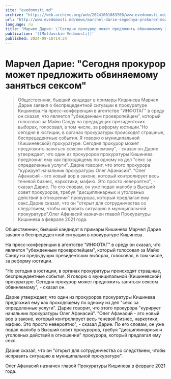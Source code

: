 ```yaml
---
site: "evedomosti.md"
archive: "https://web.archive.org/web/20241001083700/www.evedomosti.md/news/marchel-darie-segodnya-prokuror-mozhet-predlozhit-obvinyaemo"
url: "http://www.evedomosti.md/news/marchel-darie-segodnya-prokuror-mozhet-predlozhit-obvinyaemo"
language: ru
title: "Марчел Дарие: \"Сегодня прокурор может предложить обвиняемому заняться сексом\""
publication: '[[Moldavskie Vedomosti]]'
published: 2024-09-18T14:24
---
```


# Марчел Дарие: "Сегодня прокурор может предложить обвиняемому заняться сексом"

> Общественник, бывший кандидат в примары Кишинева Марчел Дарие заявил о беспрецедентной ситуации в прокуратуре Кишинева.На пресс-конференции в агентстве "ИНФОТАГ" в среду он сказал, что является "убежденным проевропейцем", который голосовал за Майю Санду на предыдущих президентских выборах, голосовал, в том числе, за реформу юстиции."Но сегодня в юстиции, в органах прокуратуры происходят страшные, беспрецедентные события. Я говорю о муниципальной (Кишиневской) прокуратуре. Сегодня прокурор может предложить заняться сексом обвиняемому", - сказал он.Дарие утверждает, что один из прокуроров прокуратуры Кишинева предложил ему как проходящему по одному из дел "секс за определенные услуги". Дарие говорит, что этого прокурора "курирует начальник прокуратуры Олег Афанасий". "Олег Афанасий - это новый вор в законе, который контролирует весь теневой бизнес, наркотики, мафию. Это просто невероятно", - сказал Дарие. По его словам, он уже подал жалобу в Высший совет прокуроров, требуя "дисциплинарных и уголовных действий в отношении" прокурора, который предлагал ему секс.Дарие сказал, что он "открыт для сотрудничества со следствием, чтобы исправить ситуацию в муниципальной прокуратуре".Олег Афанасий назначен главой Прокуратуры Кишинева в феврале 2021 года.

Общественник, бывший кандидат в примары Кишинева Марчел Дарие заявил о беспрецедентной ситуации в прокуратуре Кишинева.

На пресс-конференции в агентстве "ИНФОТАГ" в среду он сказал, что является "убежденным проевропейцем", который голосовал за Майю Санду на предыдущих президентских выборах, голосовал, в том числе, за реформу юстиции.

"Но сегодня в юстиции, в органах прокуратуры происходят страшные, беспрецедентные события. Я говорю о муниципальной (Кишиневской) прокуратуре. Сегодня прокурор может предложить заняться сексом обвиняемому", - сказал он.

Дарие утверждает, что один из прокуроров прокуратуры Кишинева предложил ему как проходящему по одному из дел "секс за определенные услуги". Дарие говорит, что этого прокурора "курирует начальник прокуратуры Олег Афанасий". "Олег Афанасий - это новый вор в законе, который контролирует весь теневой бизнес, наркотики, мафию. Это просто невероятно", - сказал Дарие. По его словам, он уже подал жалобу в Высший совет прокуроров, требуя "дисциплинарных и уголовных действий в отношении" прокурора, который предлагал ему секс.

Дарие сказал, что он "открыт для сотрудничества со следствием, чтобы исправить ситуацию в муниципальной прокуратуре".

Олег Афанасий назначен главой Прокуратуры Кишинева в феврале 2021 года.
